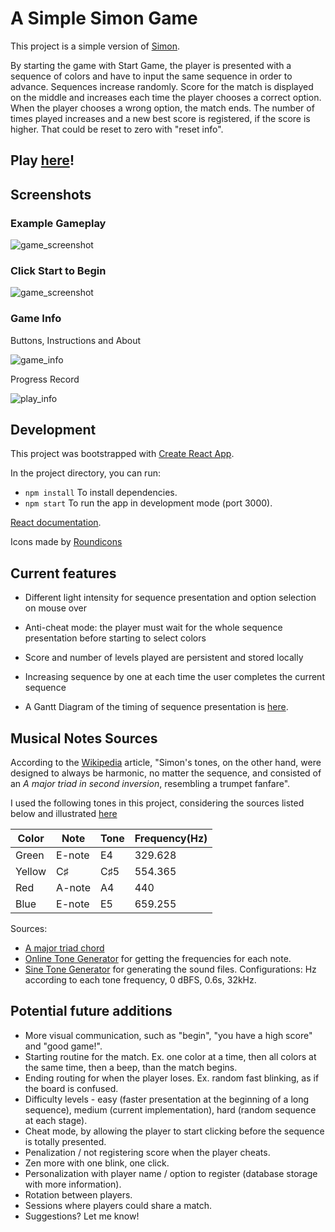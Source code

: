 # A Simple Simon Game

This project is a simple version of [Simon](https://en.wikipedia.org/wiki/Simon_(game)). 

By starting the game with Start Game, the player is presented with a sequence of colors and have to input the same sequence in order to advance. Sequences increase randomly. Score for the match is displayed on the middle and increases each time the player chooses a correct option. When the player chooses a wrong option, the match ends. The number of times played increases and a new best score is registered, if the score is higher. That could be reset to zero with "reset info".

## Play [here](https://anacko-simon.netlify.app/)!

## Screenshots

### Example Gameplay
![game_screenshot](https://github.com/anacko/simple-simon/blob/master/docs/imgs/Example-211221.png)

### Click Start to Begin
![game_screenshot](https://github.com/anacko/simple-simon/blob/master/docs/imgs/Example-211221-Challenger.png)

### Game Info

Buttons, Instructions and About

![game_info](https://github.com/anacko/simple-simon/blob/master/docs/imgs/Example-211221-GameInfo.png)

Progress Record

![play_info](https://github.com/anacko/simple-simon/blob/master/docs/imgs/Example-211221-PlayInfo.png)

## Development

This project was bootstrapped with [Create React App](https://github.com/facebook/create-react-app).

In the project directory, you can run:

* `npm install`   To install dependencies.
* `npm start`   To run the app in development mode (port 3000).

[React documentation](https://reactjs.org/).

Icons made by [Roundicons](https://www.flaticon.com/authors/roundicons)

## Current features

* Different light intensity for sequence presentation and option selection on mouse over
* Anti-cheat mode: the player must wait for the whole sequence presentation before starting to select colors
* Score and number of levels played are persistent and stored locally
* Increasing sequence by one at each time the user completes the current sequence 

* A Gantt Diagram of the timing of sequence presentation is [here](https://github.com/anacko/simple-simon/blob/master/docs/imgs/Gantt_Chart-setTimeout-600ms.png).

## Musical Notes Sources

According to the [Wikipedia](https://en.wikipedia.org/wiki/Simon_(game)#Gameplay) article, "Simon's tones, on the other hand, were designed to always be harmonic, no matter the sequence, and consisted of an _A major triad in second inversion_, resembling a trumpet fanfare". 

I used the following tones in this project, considering the sources listed below and illustrated [here](https://github.com/anacko/simple-simon/blob/master/docs/imgs/Example-211220.png)

Color|Note|Tone|Frequency(Hz)
---|---|---|---
Green|E-note|E4|329.628
Yellow|C♯|C♯5|554.365
Red|A-note|A4|440
Blue|E-note|E5|659.255

Sources:
* [A major triad chord](http://m.basicmusictheory.com/a-major-triad-chord)
* [Online Tone Generator](https://www.szynalski.com/tone-generator/) for getting the frequencies for each note.
* [Sine Tone Generator](https://www.audiocheck.net/audiofrequencysignalgenerator_sinetone.php) for generating the sound files. Configurations: Hz according to each tone frequency, 0 dBFS, 0.6s, 32kHz.

## Potential future additions

* More visual communication, such as "begin", "you have a high score" and "good game!".
* Starting routine for the match. Ex. one color at a time, then all colors at the same time, then a beep, than the match begins.
* Ending routing for when the player loses. Ex. random fast blinking, as if the board is confused.
* Difficulty levels - easy (faster presentation at the beginning of a long sequence), medium (current implementation), hard (random sequence at each stage).
* Cheat mode, by allowing the player to start clicking before the sequence is totally presented.
* Penalization / not registering score when the player cheats.
* Zen more with one blink, one click.
* Personalization with player name / option to register (database storage with more information).
* Rotation between players.
* Sessions where players could share a match.
* Suggestions? Let me know!